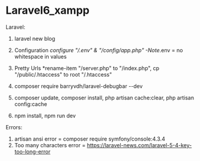 # Laravel6_xampp
Laravel:
1. laravel new blog

2. Configuration 
    *configure "/.env" & "/config/app.php"
      -Note*.env = no whitespace in values

3. Pretty Urls
    *rename-item "/server.php" to "/index.php", cp "/public/.htaccess" to root "/.htaccess"

4. composer require barryvdh/laravel-debugbar --dev

5. composer update, composer install, php artisan cache:clear, php artisan config:cache

6. npm install, npm run dev

Errors:
1. artisan ansi error = composer require symfony/console:4.3.4
2. Too many characters error =  https://laravel-news.com/laravel-5-4-key-too-long-error